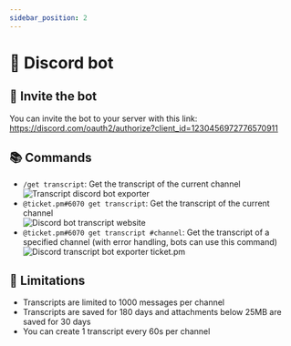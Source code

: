 ```yaml
---
sidebar_position: 2
---
```


# 🤖 Discord bot

## 🚀 Invite the bot

You can invite the bot to your server with this link: https://discord.com/oauth2/authorize?client_id=1230456972776570911

## 📚 Commands

- `/get transcript`: Get the transcript of the current channel  
  ![Transcript discord bot exporter](https://i.imgur.com/wZvK6qD.gif)
- `@ticket.pm#6070 get transcript`: Get the transcript of the current channel  
  ![Discord bot transcript website](https://i.imgur.com/tdctzif.gif)
- `@ticket.pm#6070 get transcript #channel`: Get the transcript of a specified channel (with error handling, bots can use this command)  
  ![Discord transcript bot exporter ticket.pm](https://i.imgur.com/T8v9oDV.gif)

## 🚫 Limitations

- Transcripts are limited to 1000 messages per channel
- Transcripts are saved for 180 days and attachments below 25MB are saved for 30 days
- You can create 1 transcript every 60s per channel
